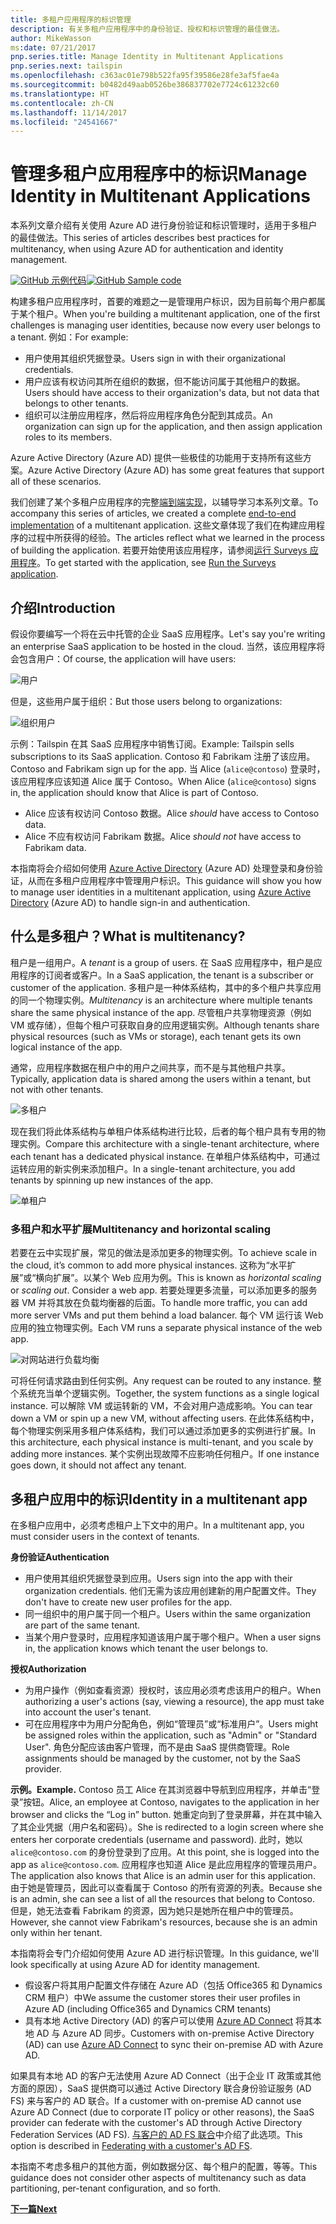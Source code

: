 ```yaml
---
title: 多租户应用程序的标识管理
description: 有关多租户应用程序中的身份验证、授权和标识管理的最佳做法。
author: MikeWasson
ms:date: 07/21/2017
pnp.series.title: Manage Identity in Multitenant Applications
pnp.series.next: tailspin
ms.openlocfilehash: c363ac01e798b522fa95f39586e28fe3af5fae4a
ms.sourcegitcommit: b0482d49aab0526be386837702e7724c61232c60
ms.translationtype: HT
ms.contentlocale: zh-CN
ms.lasthandoff: 11/14/2017
ms.locfileid: "24541667"
---
```

# <a name="manage-identity-in-multitenant-applications"></a><span data-ttu-id="8fb0e-103">管理多租户应用程序中的标识</span><span class="sxs-lookup"><span data-stu-id="8fb0e-103">Manage Identity in Multitenant Applications</span></span>

<span data-ttu-id="8fb0e-104">本系列文章介绍有关使用 Azure AD 进行身份验证和标识管理时，适用于多租户的最佳做法。</span><span class="sxs-lookup"><span data-stu-id="8fb0e-104">This series of articles describes best practices for multitenancy, when using Azure AD for authentication and identity management.</span></span>

<span data-ttu-id="8fb0e-105">[![GitHub](../_images/github.png) 示例代码][sample application]</span><span class="sxs-lookup"><span data-stu-id="8fb0e-105">[![GitHub](../_images/github.png) Sample code][sample application]</span></span>

<span data-ttu-id="8fb0e-106">构建多租户应用程序时，首要的难题之一是管理用户标识，因为目前每个用户都属于某个租户。</span><span class="sxs-lookup"><span data-stu-id="8fb0e-106">When you're building a multitenant application, one of the first challenges is managing user identities, because now every user belongs to a tenant.</span></span> <span data-ttu-id="8fb0e-107">例如：</span><span class="sxs-lookup"><span data-stu-id="8fb0e-107">For example:</span></span>

* <span data-ttu-id="8fb0e-108">用户使用其组织凭据登录。</span><span class="sxs-lookup"><span data-stu-id="8fb0e-108">Users sign in with their organizational credentials.</span></span>
* <span data-ttu-id="8fb0e-109">用户应该有权访问其所在组织的数据，但不能访问属于其他租户的数据。</span><span class="sxs-lookup"><span data-stu-id="8fb0e-109">Users should have access to their organization's data, but not data that belongs to other tenants.</span></span>
* <span data-ttu-id="8fb0e-110">组织可以注册应用程序，然后将应用程序角色分配到其成员。</span><span class="sxs-lookup"><span data-stu-id="8fb0e-110">An organization can sign up for the application, and then assign application roles to its members.</span></span>

<span data-ttu-id="8fb0e-111">Azure Active Directory (Azure AD) 提供一些极佳的功能用于支持所有这些方案。</span><span class="sxs-lookup"><span data-stu-id="8fb0e-111">Azure Active Directory (Azure AD) has some great features that support all of these scenarios.</span></span>

<span data-ttu-id="8fb0e-112">我们创建了某个多租户应用程序的完整[端到端实现][sample application]，以辅导学习本系列文章。</span><span class="sxs-lookup"><span data-stu-id="8fb0e-112">To accompany this series of articles, we created a complete [end-to-end implementation][sample application] of a multitenant application.</span></span> <span data-ttu-id="8fb0e-113">这些文章体现了我们在构建应用程序的过程中所获得的经验。</span><span class="sxs-lookup"><span data-stu-id="8fb0e-113">The articles reflect what we learned in the process of building the application.</span></span> <span data-ttu-id="8fb0e-114">若要开始使用该应用程序，请参阅[运行 Surveys 应用程序][running-the-app]。</span><span class="sxs-lookup"><span data-stu-id="8fb0e-114">To get started with the application, see [Run the Surveys application][running-the-app].</span></span>

## <a name="introduction"></a><span data-ttu-id="8fb0e-115">介绍</span><span class="sxs-lookup"><span data-stu-id="8fb0e-115">Introduction</span></span>

<span data-ttu-id="8fb0e-116">假设你要编写一个将在云中托管的企业 SaaS 应用程序。</span><span class="sxs-lookup"><span data-stu-id="8fb0e-116">Let's say you're writing an enterprise SaaS application to be hosted in the cloud.</span></span> <span data-ttu-id="8fb0e-117">当然，该应用程序将会包含用户：</span><span class="sxs-lookup"><span data-stu-id="8fb0e-117">Of course, the application will have users:</span></span>

![用户](./images/users.png)

<span data-ttu-id="8fb0e-119">但是，这些用户属于组织：</span><span class="sxs-lookup"><span data-stu-id="8fb0e-119">But those users belong to organizations:</span></span>

![组织用户](./images/org-users.png)

<span data-ttu-id="8fb0e-121">示例：Tailspin 在其 SaaS 应用程序中销售订阅。</span><span class="sxs-lookup"><span data-stu-id="8fb0e-121">Example: Tailspin sells subscriptions to its SaaS application.</span></span> <span data-ttu-id="8fb0e-122">Contoso 和 Fabrikam 注册了该应用。</span><span class="sxs-lookup"><span data-stu-id="8fb0e-122">Contoso and Fabrikam sign up for the app.</span></span> <span data-ttu-id="8fb0e-123">当 Alice (`alice@contoso`) 登录时，该应用程序应该知道 Alice 属于 Contoso。</span><span class="sxs-lookup"><span data-stu-id="8fb0e-123">When Alice (`alice@contoso`) signs in, the application should know that Alice is part of Contoso.</span></span>

* <span data-ttu-id="8fb0e-124">Alice 应该有权访问 Contoso 数据。</span><span class="sxs-lookup"><span data-stu-id="8fb0e-124">Alice *should* have access to Contoso data.</span></span>
* <span data-ttu-id="8fb0e-125">Alice 不应有权访问 Fabrikam 数据。</span><span class="sxs-lookup"><span data-stu-id="8fb0e-125">Alice *should not* have access to Fabrikam data.</span></span>

<span data-ttu-id="8fb0e-126">本指南将会介绍如何使用 [Azure Active Directory][AzureAD] (Azure AD) 处理登录和身份验证，从而在多租户应用程序中管理用户标识。</span><span class="sxs-lookup"><span data-stu-id="8fb0e-126">This guidance will show you how to manage user identities in a multitenant application, using [Azure Active Directory][AzureAD] (Azure AD) to handle sign-in and authentication.</span></span>

## <a name="what-is-multitenancy"></a><span data-ttu-id="8fb0e-127">什么是多租户？</span><span class="sxs-lookup"><span data-stu-id="8fb0e-127">What is multitenancy?</span></span>
<span data-ttu-id="8fb0e-128">租户是一组用户。</span><span class="sxs-lookup"><span data-stu-id="8fb0e-128">A *tenant* is a group of users.</span></span> <span data-ttu-id="8fb0e-129">在 SaaS 应用程序中，租户是应用程序的订阅者或客户。</span><span class="sxs-lookup"><span data-stu-id="8fb0e-129">In a SaaS application, the tenant is a subscriber or customer of the application.</span></span> <span data-ttu-id="8fb0e-130">多租户是一种体系结构，其中的多个租户共享应用的同一个物理实例。</span><span class="sxs-lookup"><span data-stu-id="8fb0e-130">*Multitenancy* is an architecture where multiple tenants share the same physical instance of the app.</span></span> <span data-ttu-id="8fb0e-131">尽管租户共享物理资源（例如 VM 或存储），但每个租户可获取自身的应用逻辑实例。</span><span class="sxs-lookup"><span data-stu-id="8fb0e-131">Although tenants share physical resources (such as VMs or storage), each tenant gets its own logical instance of the app.</span></span>

<span data-ttu-id="8fb0e-132">通常，应用程序数据在租户中的用户之间共享，而不是与其他租户共享。</span><span class="sxs-lookup"><span data-stu-id="8fb0e-132">Typically, application data is shared among the users within a tenant, but not with other tenants.</span></span>

![多租户](./images/multitenant.png)

<span data-ttu-id="8fb0e-134">现在我们将此体系结构与单租户体系结构进行比较，后者的每个租户具有专用的物理实例。</span><span class="sxs-lookup"><span data-stu-id="8fb0e-134">Compare this architecture with a single-tenant architecture, where each tenant has a dedicated physical instance.</span></span> <span data-ttu-id="8fb0e-135">在单租户体系结构中，可通过运转应用的新实例来添加租户。</span><span class="sxs-lookup"><span data-stu-id="8fb0e-135">In a single-tenant architecture, you add tenants by spinning up new instances of the app.</span></span>

![单租户](./images/single-tenant.png)

### <a name="multitenancy-and-horizontal-scaling"></a><span data-ttu-id="8fb0e-137">多租户和水平扩展</span><span class="sxs-lookup"><span data-stu-id="8fb0e-137">Multitenancy and horizontal scaling</span></span>
<span data-ttu-id="8fb0e-138">若要在云中实现扩展，常见的做法是添加更多的物理实例。</span><span class="sxs-lookup"><span data-stu-id="8fb0e-138">To achieve scale in the cloud, it’s common to add more physical instances.</span></span> <span data-ttu-id="8fb0e-139">这称为“水平扩展”或“横向扩展”。以某个 Web 应用为例。</span><span class="sxs-lookup"><span data-stu-id="8fb0e-139">This is known as *horizontal scaling* or *scaling out*. Consider a web app.</span></span> <span data-ttu-id="8fb0e-140">若要处理更多流量，可以添加更多的服务器 VM 并将其放在负载均衡器的后面。</span><span class="sxs-lookup"><span data-stu-id="8fb0e-140">To handle more traffic, you can add more server VMs and put them behind a load balancer.</span></span> <span data-ttu-id="8fb0e-141">每个 VM 运行该 Web 应用的独立物理实例。</span><span class="sxs-lookup"><span data-stu-id="8fb0e-141">Each VM runs a separate physical instance of the web app.</span></span>

![对网站进行负载均衡](./images/load-balancing.png)

<span data-ttu-id="8fb0e-143">可将任何请求路由到任何实例。</span><span class="sxs-lookup"><span data-stu-id="8fb0e-143">Any request can be routed to any instance.</span></span> <span data-ttu-id="8fb0e-144">整个系统充当单个逻辑实例。</span><span class="sxs-lookup"><span data-stu-id="8fb0e-144">Together, the system functions as a single logical instance.</span></span> <span data-ttu-id="8fb0e-145">可以解除 VM 或运转新的 VM，不会对用户造成影响。</span><span class="sxs-lookup"><span data-stu-id="8fb0e-145">You can tear down a VM or spin up a new VM, without affecting users.</span></span> <span data-ttu-id="8fb0e-146">在此体系结构中，每个物理实例采用多租户体系结构，我们可以通过添加更多的实例进行扩展。</span><span class="sxs-lookup"><span data-stu-id="8fb0e-146">In this architecture, each physical instance is multi-tenant, and you scale by adding more instances.</span></span> <span data-ttu-id="8fb0e-147">某个实例出现故障不应影响任何租户。</span><span class="sxs-lookup"><span data-stu-id="8fb0e-147">If one instance goes down, it should not affect any tenant.</span></span>

## <a name="identity-in-a-multitenant-app"></a><span data-ttu-id="8fb0e-148">多租户应用中的标识</span><span class="sxs-lookup"><span data-stu-id="8fb0e-148">Identity in a multitenant app</span></span>
<span data-ttu-id="8fb0e-149">在多租户应用中，必须考虑租户上下文中的用户。</span><span class="sxs-lookup"><span data-stu-id="8fb0e-149">In a multitenant app, you must consider users in the context of tenants.</span></span>

<span data-ttu-id="8fb0e-150">**身份验证**</span><span class="sxs-lookup"><span data-stu-id="8fb0e-150">**Authentication**</span></span>

* <span data-ttu-id="8fb0e-151">用户使用其组织凭据登录到应用。</span><span class="sxs-lookup"><span data-stu-id="8fb0e-151">Users sign into the app with their organization credentials.</span></span> <span data-ttu-id="8fb0e-152">他们无需为该应用创建新的用户配置文件。</span><span class="sxs-lookup"><span data-stu-id="8fb0e-152">They don't have to create new user profiles for the app.</span></span>
* <span data-ttu-id="8fb0e-153">同一组织中的用户属于同一个租户。</span><span class="sxs-lookup"><span data-stu-id="8fb0e-153">Users within the same organization are part of the same tenant.</span></span>
* <span data-ttu-id="8fb0e-154">当某个用户登录时，应用程序知道该用户属于哪个租户。</span><span class="sxs-lookup"><span data-stu-id="8fb0e-154">When a user signs in, the application knows which tenant the user belongs to.</span></span>

<span data-ttu-id="8fb0e-155">**授权**</span><span class="sxs-lookup"><span data-stu-id="8fb0e-155">**Authorization**</span></span>

* <span data-ttu-id="8fb0e-156">为用户操作（例如查看资源）授权时，该应用必须考虑该用户的租户。</span><span class="sxs-lookup"><span data-stu-id="8fb0e-156">When authorizing a user's actions (say, viewing a resource), the app must take into account the user's tenant.</span></span>
* <span data-ttu-id="8fb0e-157">可在应用程序中为用户分配角色，例如“管理员”或“标准用户”。</span><span class="sxs-lookup"><span data-stu-id="8fb0e-157">Users might be assigned roles within the application, such as "Admin" or "Standard User".</span></span> <span data-ttu-id="8fb0e-158">角色分配应该由客户管理，而不是由 SaaS 提供商管理。</span><span class="sxs-lookup"><span data-stu-id="8fb0e-158">Role assignments should be managed by the customer, not by the SaaS provider.</span></span>

<span data-ttu-id="8fb0e-159">**示例。**</span><span class="sxs-lookup"><span data-stu-id="8fb0e-159">**Example.**</span></span> <span data-ttu-id="8fb0e-160">Contoso 员工 Alice 在其浏览器中导航到应用程序，并单击“登录”按钮。</span><span class="sxs-lookup"><span data-stu-id="8fb0e-160">Alice, an employee at Contoso, navigates to the application in her browser and clicks the “Log in” button.</span></span> <span data-ttu-id="8fb0e-161">她重定向到了登录屏幕，并在其中输入了其企业凭据（用户名和密码）。</span><span class="sxs-lookup"><span data-stu-id="8fb0e-161">She is redirected to a login screen where she enters her corporate credentials (username and password).</span></span> <span data-ttu-id="8fb0e-162">此时，她以 `alice@contoso.com` 的身份登录到了应用。</span><span class="sxs-lookup"><span data-stu-id="8fb0e-162">At this point, she is logged into the app as `alice@contoso.com`.</span></span> <span data-ttu-id="8fb0e-163">应用程序也知道 Alice 是此应用程序的管理员用户。</span><span class="sxs-lookup"><span data-stu-id="8fb0e-163">The application also knows that Alice is an admin user for this application.</span></span> <span data-ttu-id="8fb0e-164">由于她是管理员，因此可以查看属于 Contoso 的所有资源的列表。</span><span class="sxs-lookup"><span data-stu-id="8fb0e-164">Because she is an admin, she can see a list of all the resources that belong to Contoso.</span></span> <span data-ttu-id="8fb0e-165">但是，她无法查看 Fabrikam 的资源，因为她只是她所在租户中的管理员。</span><span class="sxs-lookup"><span data-stu-id="8fb0e-165">However, she cannot view Fabrikam's resources, because she is an admin only within her tenant.</span></span>

<span data-ttu-id="8fb0e-166">本指南将会专门介绍如何使用 Azure AD 进行标识管理。</span><span class="sxs-lookup"><span data-stu-id="8fb0e-166">In this guidance, we'll look specifically at using Azure AD for identity management.</span></span>

* <span data-ttu-id="8fb0e-167">假设客户将其用户配置文件存储在 Azure AD（包括 Office365 和 Dynamics CRM 租户）中</span><span class="sxs-lookup"><span data-stu-id="8fb0e-167">We assume the customer stores their user profiles in Azure AD (including Office365 and Dynamics CRM tenants)</span></span>
* <span data-ttu-id="8fb0e-168">具有本地 Active Directory (AD) 的客户可以使用 [Azure AD Connect][ADConnect] 将其本地 AD 与 Azure AD 同步。</span><span class="sxs-lookup"><span data-stu-id="8fb0e-168">Customers with on-premise Active Directory (AD) can use [Azure AD Connect][ADConnect] to sync their on-premise AD with Azure AD.</span></span>

<span data-ttu-id="8fb0e-169">如果具有本地 AD 的客户无法使用 Azure AD Connect（出于企业 IT 政策或其他方面的原因），SaaS 提供商可以通过 Active Directory 联合身份验证服务 (AD FS) 来与客户的 AD 联合。</span><span class="sxs-lookup"><span data-stu-id="8fb0e-169">If a customer with on-premise AD cannot use Azure AD Connect (due to corporate IT policy or other reasons), the SaaS provider can federate with the customer's AD through Active Directory Federation Services (AD FS).</span></span> <span data-ttu-id="8fb0e-170">[与客户的 AD FS 联合]中介绍了此选项。</span><span class="sxs-lookup"><span data-stu-id="8fb0e-170">This option is described in [Federating with a customer's AD FS].</span></span>

<span data-ttu-id="8fb0e-171">本指南不考虑多租户的其他方面，例如数据分区、每个租户的配置，等等。</span><span class="sxs-lookup"><span data-stu-id="8fb0e-171">This guidance does not consider other aspects of multitenancy such as data partitioning, per-tenant configuration, and so forth.</span></span>

<span data-ttu-id="8fb0e-172">[**下一篇**][tailpin]</span><span class="sxs-lookup"><span data-stu-id="8fb0e-172">[**Next**][tailpin]</span></span>



<!-- Links -->
[ADConnect]: /azure/active-directory/active-directory-aadconnect
[AzureAD]: /azure/active-directory

[与客户的 AD FS 联合]: adfs.md
[Federating with a customer's AD FS]: adfs.md
[tailpin]: tailspin.md

[running-the-app]: ./run-the-app.md
[sample application]: https://github.com/mspnp/multitenant-saas-guidance
